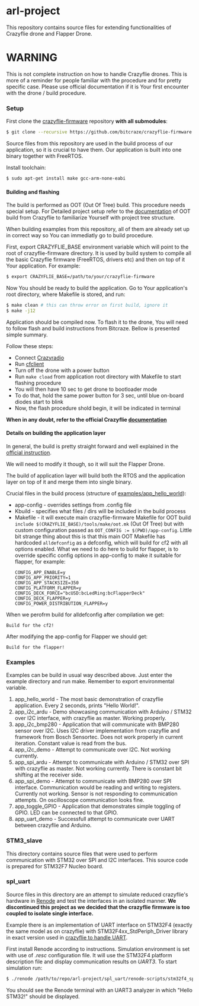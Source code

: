 # arl-project

This repository contains source files for extending functionalities of Crazyflie
drone and Flapper Drone.

# WARNING

This is not complete instruction on how to handle Crazyflie drones. This is more
of a reminder for people familiar with the procedure and for pretty specific case.
Please use official documentation if it is Your first encounter with the
drone / build procedure.

### Setup

First clone the [crazyflie-firmware](https://github.com/bitcraze/crazyflie-firmware) repository **with all submodules**:

```bash
$ git clone --recursive https://github.com/bitcraze/crazyflie-firmware.git
```
Source files from this repository are used in the build process of our application,
so it is crucial to have them. Our application is built into one binary together
with FreeRTOS.

Install toolchain:

```bash
$ sudo apt-get install make gcc-arm-none-eabi
```

#### Building and flashing

The build is performed as OOT (Out Of Tree) build. This procedure needs special
setup. For Detailed project setup refer to the
[documentation](https://www.bitcraze.io/documentation/repository/crazyflie-firmware/master/userguides/app_layer/)
of OOT build from Crazyflie to familiarize Yourself with project tree structure.

When building examples from this repository, all of them are already set up in
correct way so You can immediatly go to build procedure.

First, export CRAZYFLIE\_BASE environment variable which will point to the root
of crazyflie-firmware directory. It is used by build system to compile all the
basic Crazyflie firmware (FreeRTOS, drivers etc) and then on top of it Your
application. For example:

```bash
$ export CRAZYFLIE_BASE=/path/to/your/crazyflie-firmware
```

Now You should be ready to build the application. Go to Your application's root
directory, where Makefile is stored, and run:

```bash
$ make clean # this can throw error on first build, ignore it
$ make -j12
```

Application should be compiled now. To flash it to the drone, You will need to follow
flash and build instructions from Bitcraze. Bellow is presented simple summary.

Follow these steps:
* Connect [Crazyradio](https://www.bitcraze.io/products/crazyradio-pa/)
* Run [cfclient](https://www.bitcraze.io/documentation/repository/crazyflie-clients-python/master/userguides/userguide_client/)
* Turn off the drone with a power button
* Run `make cload` from application root directory with Makefile to start flashing procedure
* You will then have 10 sec to get drone to bootloader mode
* To do that, hold the same power button for 3 sec, until blue on-board diodes start to blink
* Now, the flash procedure shold begin, it will be indicated in terminal

**When in any doubt, refer to the official Crazyflie [documentation](https://www.bitcraze.io/documentation/repository/crazyflie-firmware/master/building-and-flashing/build/)**

#### Details on building the application layer

In general, the build is pretty straight forward and well explained in the
[official instruction](https://www.bitcraze.io/documentation/repository/crazyflie-firmware/master/userguides/app_layer/).

We will need to modify it though, so it will suit the Flapper Drone.

The build of application layer will build both the RTOS and the application layer
on top of it and merge them into single binary.

Crucial files in the build process (structure of [examples/app_hello_world](https://github.com/bitcraze/crazyflie-firmware/tree/master/examples/app_hello_world)):
* app-config - overrides settings from .config file
* Kbuild - specifies what files / dirs will be included in the build process
* Makefile - it will execute main crazyflie-firmware Makefile for OOT build `include $(CRAZYFLIE_BASE)/tools/make/oot.mk` (Out Of Tree) but with custom configuration passed as
`OOT_CONFIG := $(PWD)/app-config`. Little bit strange thing about this is that this main OOT Makefile has hardcoded `alldefconfig` as a defconfig, which will build for cf2 with all options enabled. What we need to do here to build for flapper, is to override specific config options in app-config to make it suitable for flapper, for example:
    ```
    CONFIG_APP_ENABLE=y
    CONFIG_APP_PRIORITY=1
    CONFIG_APP_STACKSIZE=350
    CONFIG_PLATFORM_FLAPPER=y
    CONFIG_DECK_FORCE="bcUSD:bcLedRing:bcFlapperDeck"
    CONFIG_DECK_FLAPPER=y
    CONFIG_POWER_DISTRIBUTION_FLAPPER=y
    ```
When we perofrm build for alldefconfig after compilation we get:
```
Build for the cf2!
```

After modifying the app-config for Flapper we should get:
```
Build for the flapper!
```

### Examples

Examples can be build in usual way described above. Just enter the example
directory and run make. Remember to export environmental variable.

1. app\_hello\_world - The most basic demonstration of crazyflie application. Every 2 seconds, prints "Hello World!".
2. app\_i2c\_ardu - Demo showcasing communication with Arduino / STM32 over I2C interface, with crazyflie as master. Working properly.
3. app\_i2c\_bmp280 - Application that will communicate with BMP280 sensor over I2C. Uses I2C driver implementation from crazyflie and framework from Bosch Sensortec. Does not work properly in current iteration. Constant value is read from the bus.
4. app\_i2c\_demo - Attempt to communicate over I2C. Not working currently.
5. app\_spi\_ardu - Attempt to communicate with Arduino / STM32 over SPI with crazyflie as master. Not working currently. There is constant bit shifting at the receiver side.
6. app\_spi\_demo - Attempt to communicate with BMP280 over SPI interface. Communication would be reading and writing to registers. Currently not working. Sensor is not responding to communication attempts. On oscilloscope communication looks fine.
7. app\_toggle\_GPIO - Application that demonstrates simple toggling of GPIO. LED can be connected to that GPIO.
8. app\_uart\_demo - Successfull attempt to communicate over UART between crazyflie and Arduino.

### STM3\_slave

This directory contains source files that were used to perform communication with STM32 over SPI and I2C interfaces. This source code is prepared for STM32F7 Nucleo board.

### spl\_uart

Source files in this directory are an attempt to simulate reduced crazyflie's
hardware in [Renode](https://github.com/renode/renode) and test the interfaces
in an isolated manner. **We discontinued this project as we decided that the
crazyflie firmware is too coupled to isolate single interface.**

Example there is an implementation of UART interface on
STM32F4 (exactly the same model as on crazyflie) with STM32F4xx\_StdPeriph\_Driver
library in exact version used in [crazyflie to handle UART](https://github.com/bitcraze/crazyflie-firmware/tree/master/src/lib/STM32F4xx_StdPeriph_Driver).

First install Renode according to instructions. Simulation environment is set
with use of *.resc* configuration file. It will use the STM32F4 platform
description file and display communication results on *UART3*. To start simulation
run:

```bash
$ ./renode /path/to/repo/arl-project/spl_uart/renode-scripts/stm32f4_spl_uart.resc
```

You should see the Renode terminal with an UART3 analyzer in which "Hello
STM32!" should be displayed.
